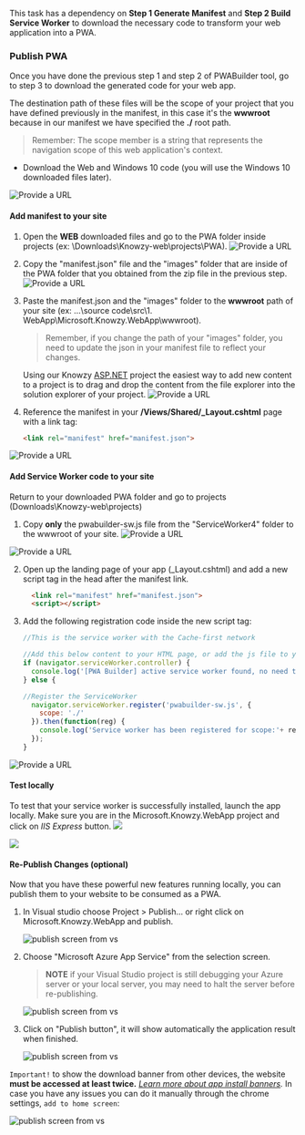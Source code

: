 This task has a dependency on **Step 1 Generate Manifest** and **Step 2 Build Service Worker** to download the necessary code to transform your web application into a PWA.

### Publish PWA
 Once you have done the previous step 1 and step 2 of PWABuilder tool, go to step 3 to download the generated code for your web app.

 The destination path of these files will be the scope of your project that you have defined previously in the manifest, in this case it's the **wwwroot** because in our manifest we have specified the **./** root path.

> Remember: The scope member is a string that represents the navigation scope of this web application's context.


+ Download the Web and Windows 10 code (you will use the Windows 10 downloaded files later).

![Provide a URL](../media/Picture26.jpg)

#### Add manifest to your site

1. Open the **WEB** downloaded files and go to the PWA folder inside projects (ex: \Downloads\Knowzy-web\projects\PWA).
![Provide a URL](../media/Picture27.jpg)

2. Copy the "manifest.json" file and the "images" folder that are inside of the PWA folder that you obtained from the zip file in the previous step.
![Provide a URL](../media/Picture28.jpg)

3. Paste the manifest.json and the "images" folder to the **wwwroot** path of your site (ex: ...\source code\src\1. WebApp\Microsoft.Knowzy.WebApp\wwwroot).

    >Remember, if you change the path of your "images" folder, you need to update the json in your manifest file to reflect your changes.

    Using our Knowzy <a href="https://www.asp.net/" target="_blank">ASP.NET</a> project the easiest way to add new content to a project is to drag and drop the content from the file explorer into the solution explorer of your project.
![Provide a URL](../media/Picture29.jpg)

4. Reference the manifest in your **/Views/Shared/_Layout.cshtml** page with a link tag:

    ````html
    <link rel="manifest" href="manifest.json">
    ````

![Provide a URL](../media/Picture30.jpg)


#### Add Service Worker code to your site

Return to your downloaded PWA folder and go to projects (Downloads\Knowzy-web\projects\)

1. Copy **only** the pwabuilder-sw.js file from the "ServiceWorker4" folder to the wwwroot of your site.
![Provide a URL](../media/Picture31.jpg)

![Provide a URL](../media/Picture32.jpg)

2. Open up the landing page of your app (_Layout.cshtml) and add a new script tag in the head after the manifest link.
      ```html
        <link rel="manifest" href="manifest.json">
        <script></script>
      ```

3. Add the following registration code inside the new script tag:

    ```js
    //This is the service worker with the Cache-first network

    //Add this below content to your HTML page, or add the js file to your page at the very top to register service worker
    if (navigator.serviceWorker.controller) {
      console.log('[PWA Builder] active service worker found, no need to register')
    } else {

    //Register the ServiceWorker
      navigator.serviceWorker.register('pwabuilder-sw.js', {
        scope: './'
      }).then(function(reg) {
        console.log('Service worker has been registered for scope:'+ reg.scope);
      });
    }
    ```

![Provide a URL](../media/Picture33.jpg)

#### Test locally
To test that your service worker is successfully installed, launch the app locally. Make sure you are in the Microsoft.Knowzy.WebApp project and click on *IIS Express* button.
![](../media/Picture7.jpg)

![](../media/Picture34.jpg)

#### Re-Publish Changes (optional)

Now that you have these powerful new features running locally, you can publish them to your website to be consumed as a PWA.

1. In Visual studio choose Project > Publish... or right click on Microsoft.Knowzy.WebApp and publish.

    ![publish screen from vs](../media/Picture13.jpg)

2. Choose "Microsoft Azure App Service" from the selection screen.

    > **NOTE** if your Visual Studio project is still debugging your Azure server or your local server, you may need to halt the server before re-publishing.

    ![publish screen from vs](../media/Picture14.jpg)

3. Click on "Publish button", it will show automatically the application result when finished.

    ![publish screen from vs](../media/Picture1.jpg)

  ```Important!``` to show the download banner from other devices, the website **must be accessed at least twice.**
   *<a href="https://developers.google.com/web/fundamentals/app-install-banners/" target="_blank">Learn more about app install banners</a>.*
   In case you have any issues you can do it manually through the chrome settings, `add to home screen`:

  ![publish screen from vs](../media/Picture35.jpg)
